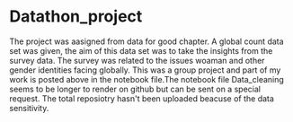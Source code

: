 # Datathon_project
The project was aasigned from data for good chapter. A global count data set was given, the aim of this data set was to take the insights from the survey data. 
The survey was related to the issues woaman and other gender identities facing globally. This was a group project and part of my work is posted above in the notebook file.The notebook file Data_cleaning seems to be longer to render on github but can be sent on a special request.
The total reposiotry hasn't been uploaded beacuse of the data sensitivity.
